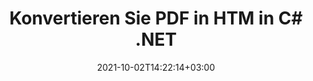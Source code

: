 ---
############################# Static ############################
layout: "autogen-gist"
date: 2021-10-02T14:22:14+03:00
draft: false
path: "de/total/net/conversion/pdf-to-htm/"
other_out_formats: "DOC DOCX DOCM DOT DOTX DOTM TXT RTF HTML HTM MHTML MHT XLS XLSX XLSM XLSB XLT XLTX XLTM XLAM CSV TSV DIF SXC FODS PPT PPTX PPTM PPS PPSX PPSM POT POTX POTM ODT OTT OTP ODP ODS EMZ WMZ SVG SVGZ XPS TEX DCM WMF EMF BMP PNG GIF JPEG TIFF ICO WEBP JP2 TGA PSB PSD EPUB MD DICOM FODP JPG"
ad_headline: "Konvertieren Sie PDF in HTM | .NET"
ad_description: "Die genaueste PDF-zu-HTM-Dokumentkonvertierungslösung für Ihre .NET-Anwendungen."

############################# Head ############################
head_title: "Konvertieren Sie PDF in HTM in C# .NET – Schnelle PDF-Konvertierung"
head_description: "Schnelle und sichere Konvertierung von PDF in HTM in .NET- und Mono-Frameworks – Konvertieren Sie PDF in HTM und über 100 andere Dateiformate in jeder Art von C#-, VB.NET-, ASP.NET- und .NET Core-Anwendung."

############################# Header ############################
title: "Konvertieren Sie PDF in HTM in C# .NET"
description: "Konvertieren Sie PDF in HTM in C# .NET-Anwendungen mit flexiblen Dokumentkonvertierungsfunktionen, um das Erscheinungsbild des konvertierten Dokumentformats anzupassen. Konvertieren Sie akkurat PDF-Dateien in Textverarbeitungsdokumente, Excel-Tabellen, PowerPoint-Präsentationen, Photoshop, eBooks, Web- und Bilddateiformate. Konvertieren Sie das gesamte Dokument oder wählen Sie bestimmte Seiten der PDF-Datei basierend auf den ausgewählten Seitenzahlen oder Seitenbereichen aus und konvertieren Sie es einfach in eine Vielzahl von unterstützten Dokumentformaten."

############################# SubMenu ############################
submenu:
    enable: false

############################# Content ############################
content:
    enable: true
    block:
    - title_left: "So konvertieren Sie PDF in HTM in C# .NET"
      content_left: |
          Befolgen Sie diese einfachen Schritte für die Konvertierung von PDF in HTM in .NET. Sehen Sie sich das konvertierte Dokument so an, wie es ist, oder rendern und zeigen Sie es als HTML an, ohne externe Software zu verwenden.

          -   **Converter**-Objekt erstellen, um PDF-Dokument zu konvertieren
          -   Legen Sie die Konvertierungsoptionen für das HTM-Format fest
          -   Rufen Sie die **Convert**-Methode der **Converter**-Klasseninstanz für die Konvertierung in HTM auf
          -   Legen Sie Optionen für den HTML-Viewer fest
          -   **Viewer**-Objekt erstellen, um das konvertierte Dokument als HTML anzuzeigen
          
      title_right: "Downloads & Installationsanleitungen"
      content_right: |
          Sie benötigen die Namensräume `GroupDocs.Conversion` und `GroupDocs.Viewer`, um PDF-Dateien in eine Vielzahl von Bildern und Dokumenttypen wie Microsoft Office (Word, Excel, PowerPoint, Project, Outlook), OpenDocument, HTML und CAD-Diagramme zu konvertieren. Erkunden Sie andere [.NET-APIs für Office-Dokumente](https://products.conholdate.com/total/net/), wie sie von Conholdate.Total angeboten werden.
          
          Holen Sie sich die entsprechenden Assembly-Dateien von den [Downloads](https://downloads.conholdate.com/total/net) oder holen Sie sich das gesamte Paket von [NuGet](https://www.nuget.org/packages/Conholdate.Total/), um `Conholdate.Total für .NET` direkt in Ihrem Arbeitsbereich hinzuzufügen.
          
      gisthash: "d2247f969461c42ed50a02e53e93953a"
      gistfile: "pdf-to-word-conversion-and-html-viewer.cs"

    - title_left: "Konvertieren Sie PDF- in Word-Dokumente in .NET"
      content_left: |
          Mit Conholdate.Total-APIs wird die Konvertierung von PDF in ein Word-Dokument in C# .NET-Anwendungen einfacher. Die PDF-Datei wird in eine Word-Datei (DOCX) mit Dokumentformatierung als Quelldatei umgewandelt. Sie können die Inhalte wie Text, Tabellen, Bilder und Listen aus dem konvertierten Word-Dokument einfach bearbeiten.

          -   Erstellen Sie ein **Converter**-Klassenobjekt und übergeben Sie die **PDF**-Quelldatei daran
          -   Rufen Sie die **Convert**-Methode des **Converter**-Objekts auf
          -   Geben Sie **DOCX** als gewünschtes Ausgabeformat an, indem Sie ihm das Objekt **WordProcessingConvertOptions** übergeben
          -   Rufen Sie die **Convert**-Methode der **Converter**-Klasseninstanz für die Konvertierung in **DOCX** auf
          
      title_right: "Konvertieren passwortgeschützter Archive"
      content_right: |
          In einigen Fällen ist das konvertierte Dokument größer und die Konvertierung dauert einige Zeit. Standardmäßig wird das zwischengespeicherte konvertierte Dokument auf dem lokalen Laufwerk gespeichert, aber [Conholdate.Total for .NET](https://products.conholdate.com/total/net/) bietet eine benutzerdefinierte Cache-Implementierungsfunktion mithilfe der iCache-Schnittstelle zur effizienten Verwaltung Zwischenspeichern Sie Konvertierungsergebnisse auf Ihre eigene Weise. Es beschleunigt den gesamten sich wiederholenden Konvertierungsprozess.
          
          Die [.NET PDF-Konvertierungsbibliothek](https://products.groupdocs.com/conversion/net/) unterstützt auch die Konvertierung in und aus passwortgeschützten Archiven und die Komprimierung der Konvertierungsergebnisse in ZIP, RAR, 7Z, TAR, GZ und BZ2 Archivformate.
          
      gisthash: "d2247f969461c42ed50a02e53e93953a"
      gistfile: "pdf-to-word-conversion.cs"

    - title_left: "Konvertieren Sie PDF in Excel in C# .NET"
      content_left: |
          Wandeln Sie PDFs in Excel-Tabellen um, indem Sie ein paar Zeilen C# .NET-Code verwenden. Der Inhalt einer PDF-Datei wird in Zeilen und Spalten eines Excel-Arbeitsblatts umgewandelt, das Sie ganz einfach nach Bedarf bearbeiten können. Eine PDF-Datei kann in diese Tabellenkalkulationsformate (XLS, XLSX, XLSM, XLSB, XLTX, XLT), OpenDocument (ODS, OTS) und Apple iWork Numbers konvertiert werden.

          -   Erstellen Sie ein **Converter**-Klassenobjekt und übergeben Sie die **PDF**-Quelldatei daran
          -   Rufen Sie die **Convert**-Methode des **Converter**-Objekts auf
          -   Geben Sie **XLSX** als gewünschtes Ausgabeformat an, indem Sie ihm das Objekt **SpreadsheetConvertOptions** übergeben
          -   Rufen Sie die **Convert**-Methode der **Converter**-Klasseninstanz für die Konvertierung in **XLSX** auf
        
      title_right: "Extraktion von Quelldokumentinformationen"
      content_right: |
          Die Funktion zum Extrahieren von Dokumenteninformationen ermöglicht nicht nur das Abrufen grundlegender Informationen über die Quelldokumentdatei, sondern unterstützt auch das Extrahieren einiger wertvoller dateiformatspezifischer Informationen wie Projektstart- und -enddaten einer Microsoft Project-Datei, Druckbeschränkungen für ein PDF-Dokument Liste von Ordnern, die in einer Outlook-Datendatei enthalten sind usw.

          Konvertieren Sie gängige Dokumentdateiformate auf verschiedenen Betriebssystemen wie Windows, Linux oder macOS, während Sie Plattformen wie Windows Azure, Mono und Xamarin verwenden.
          
      gisthash: "d2247f969461c42ed50a02e53e93953a"
      gistfile: "pdf-to-excel-conversion.cs"

    - title_left: "Konvertieren Sie PDF in PowerPoint in C# .NET"
      content_left: |
          Das Konvertieren von PDF- in PowerPoint-Folien (PPT, PPTX) ist mit Conholdate.Total für .NET-APIs schneller. Nach der Konvertierung können Sie die PowerPoint-Präsentationen und -Folien problemlos in Microsoft PowerPoint bearbeiten.

          -   Erstellen Sie ein **Converter**-Klassenobjekt und übergeben Sie die **PDF**-Quelldatei daran
          -   Rufen Sie die **Convert**-Methode des **Converter**-Objekts auf
          -   Geben Sie **PPTX** als gewünschtes Ausgabeformat an, indem Sie ihm das Objekt **PresentationConvertOptions** übergeben
          -   Rufen Sie die **Convert**-Methode der **Converter**-Klasseninstanz für die Konvertierung in **PPTX** auf.
          
      title_right: "Laden und Konvertieren von entfernt lokalisierten Dokumenten"
      content_right: |
          Mit Conholdate.Total für .NET können Entwickler Dokumente von verschiedenen Remote-Standorten und Cloud-Dokumentspeicherressourcen wie Amazon S3, Microsoft Azure Blob, FTP, lokalen Datenträgern, Streams oder einer einfachen URL laden und konvertieren. Sie müssen nur die Methode zum Abrufen des remote lokalisierten Dokumentenstroms angeben und ihn dann als Konstruktor an die Converter-Klasse übergeben.
          
          Conholdate.Total für .NET-APIs sind nativ für Windows Forms, ASP.NET, WPF, WCF oder jede Art von Anwendung, die auf .NET Framework 2.0 oder höher basiert.
          
      gisthash: "d2247f969461c42ed50a02e53e93953a"
      gistfile: "pdf-to-powerpoint-conversion.cs"

    - title_left: "Konvertieren Sie PDF in Bilder in .NET"
      content_left: |
          Konvertieren Sie PDF in Bildformate wie JPG, PNG, GIF, BMP, TIFF und viele andere mit präziser Bildqualität und Auflösung. Wandeln Sie die gesamte PDF-Datei um oder wählen Sie aus einigen ausgewählten Seiten aus, um sie in Bilder umzuwandeln.

          -   Erstellen Sie ein **Converter**-Klassenobjekt und übergeben Sie die **PDF**-Quelldatei daran
          -   Rufen Sie die **Convert**-Methode des **Converter**-Objekts auf
          -   Deklarieren Sie den Delegaten **SavePageStream**, um die konvertierte Dokumentseite im Stream zu speichern
          -   Geben Sie **PNG** als gewünschtes Ausgabeformat an, indem Sie ihm das Objekt **ImageConvertOptions** übergeben
          -   Rufen Sie die **Convert**-Methode der **Converter**-Klasseninstanz für die Konvertierung in **PNG** auf
          
      title_right: "Fügen Sie Text- oder Bildwasserzeichen zu Dokumenten hinzu"
      content_right: |
          Konvertieren Sie Dokumente genau wie die Originaldatei und wenden Sie Text- oder Bildwasserzeichen auf die konvertierten Dokumentseiten an. Stempeln Sie die Wasserzeichen intelligent mit einer Handvoll Wasserzeichenoptionen, um Schriftart, Farbe, Breite, Höhe, Drehwinkel, Transparenz zu verwalten und das Wasserzeichen im Hintergrund der Dokumentseiten zu platzieren.
          
          Die automatische Erkennung des Formats des Quelldokuments ist eine weitere nützliche Funktion, um die Dateierweiterung selbst in einigen Fällen abzurufen, in denen die Quelldatei in Form eines Bytestroms präsentiert wird. Entwickler können auch eine vollständige Liste aller unterstützten Konvertierungsformate abrufen, wenn sie ein Dokument in ein anderes Dateiformat konvertieren, indem sie die GetPossibleConversions-Methode des Converter-Objekts aufrufen.
          
      gisthash: "d2247f969461c42ed50a02e53e93953a"
      gistfile: "pdf-to-image-conversion.cs"

############################# About Formats ############################
about_formats:
    enable: false
############################# More Formats ############################
more_formats:
    enable: true
    auto: false
    other_out_formats: DOC DOCX DOCM DOT DOTX DOTM TXT RTF HTML HTM MHTML MHT XLS XLSX XLSM XLSB XLT XLTX XLTM XLAM CSV TSV DIF SXC FODS PPT PPTX PPTM PPS PPSX PPSM POT POTX POTM ODT OTT OTP ODP ODS EMZ WMZ SVG SVGZ XPS TEX DCM WMF EMF BMP PNG GIF JPEG TIFF ICO WEBP JP2 TGA PSB PSD EPUB MD DICOM FODP JPG
############################# Back to top ###############################
back_to_top:
  enable: true
---